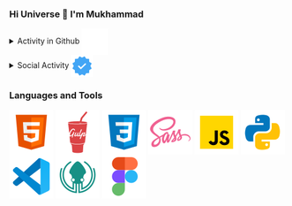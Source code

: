 ### Hi Universe 👋 I'm Mukhammad

<details>
<summary> Activity in Github <img align="center" alt="center" src="./content/github.svg"/> </summary>
    

    
<a href="#">
    <img align="center" alt="Mukhammad Khojiakbar's Overall GitHub Stats" src="https://github-readme-stats.vercel.app/api?username=khusanov-m&count_private=true&hide_border=true&show_icons=true&title_color=333&icon_color=111&text_color=444&bg_color=135,bdc3c7,2c3e50" />
  </a>
    
<a href="#">
    <img align="center" alt="Mukhammad Khojiakbar's Most Used Languages" src="https://github-readme-stats.vercel.app/api/top-langs/?username=khusanov-m&layout=compact&langs_count=10&hide_border=true&show_icons=true&title_color=333&icon_color=111&text_color=444&bg_color=135,bdc3c7,2c3e50" />
  </a>
</details>


<details>
<summary> Social Activity <img align="center" alt="verified" src="./content/instagram-verification-badge.svg"/> </summary>

    
<a href="https://t.me/khusanov_m_r"><img align="center" src="./content/telegram.svg" alt="Telegram" /></a>
<a href="https://www.instagram.com/khusanov.m.r/"><img align="center" src="./content/instagram.svg" alt="Instagram" /></a>
<a href="https://www.linkedin.com/in/mukhammadkhojiakbar-khusanov/"><img align="center" src="./content/linkedin.svg"/></a>


</details>


### Languages and Tools

<img align="center" alt="HTML5" src="./content/html-5.svg" />
<img align="center" alt="Gulp" src="./content/gulp.svg"/>
<img align="center" alt="CSS3" src="./content/css3.svg"/>
<img align="center" alt="Sass" src="./content/sass.svg"/>
<img align="center" alt="JavaScript" src="./content/javascript.svg"/>
<img align="center" alt="python" src="./content/python.svg"/>
<img align="center" alt="vs code" src="./content/visual-studio-code-2019.svg"/>
<img align="center" alt="git kraken" src="./content/gitkraken.svg"/>
<img align="center" alt="figma" src="./content/figma.svg"/>
